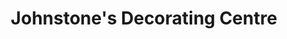 ---
title: "Johnstone's Decorating Centre"
url: /dublin/johnstones-decorating-centre-kennelsfort-road-upper/
shop: Farben
---